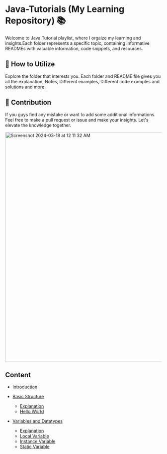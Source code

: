 # Java-Tutorials (My Learning Repository) 📚

<p>
  Welcome to Java Tutorial playlist, where I orgaize my learning and insights.Each folder represents a specific topic, containing informative READMEs with valuable information, code snippets, and resources.
</p>

<h2>📝 How to Utilize</h2>
<p>
  Explore the folder that interests you. Each folder and README file gives you all the explanation, Notes, Different examples, Different code examples and solutions and more.
</p>

<h2>🤝 Contribution</h2>
<p>
  If you guys find any mistake or want to add some additional informations. Feel free to make a pull request or issue and make your insights. Let's elevate the knowledge together.
</p>


<p><img width="738" alt="Screenshot 2024-03-18 at 12 11 32 AM" src="https://github.com/Saqibadnan0011/Java-Tutorials/assets/79377722/50c12ec8-ffe6-4790-9622-fb3c544e3dd9"></p>

<h2>Content</h2>

<ul>
  <li><a href = "https://github.com/Saqibadnan0011/Java-Tutorials/tree/main/Introduction_To_Java" >Introduction</a></li>
</ul>

<ul>
  <li><a href = "https://github.com/Saqibadnan0011/Java-Tutorials/tree/main/02%3A%20Basic_Structure_of_Java" >Basic Structure</a></li>
  <ul>
    <li><a href = "https://github.com/Saqibadnan0011/Java-Tutorials/tree/main/02%3A%20Basic_Structure_of_Java" >Explanation</a></li>
    <li><a href = "https://github.com/Saqibadnan0011/Java-Tutorials/blob/main/02%3A%20Basic_Structure_of_Java/HelloWorld/src/Main.java" >Hello World</a></li>
  </ul>
</ul>

<ul>
  <li><a href = "" >Variables and Datatypes</a></li>
  <ul>
    <li><a href = "https://github.com/Saqibadnan0011/Java-Tutorials/tree/main/03%3A%20Variables_and_Datatypes_in_Java" >Explanation</a></li>
    <li><a href = "https://github.com/Saqibadnan0011/Java-Tutorials/blob/main/03%3A%20Variables_and_Datatypes_in_Java/VariablesCodeExamples/LocalVariables.java" >Local Variable</a></li>
    <li><a href = "https://github.com/Saqibadnan0011/Java-Tutorials/blob/main/03%3A%20Variables_and_Datatypes_in_Java/VariablesCodeExamples/InstanceVariables.java" >Instance Variable</a></li>
    <li><a href = "https://github.com/Saqibadnan0011/Java-Tutorials/blob/main/03%3A%20Variables_and_Datatypes_in_Java/VariablesCodeExamples/StaticVariables.java" >Static Variable</a></li>
  </ul>
</ul>









